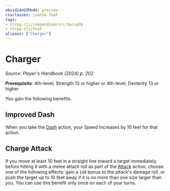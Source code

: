 ```yaml
---
obsidianUIMode: preview
cssclasses: json5e-feat
tags:
- ttrpg-cli/compendium/src/5e/xphb
- ttrpg-cli/feat
aliases: ["Charger"]
---
```

# Charger
*Source: Player's Handbook (2024) p. 202*  

**Prerequisite**: 4th-level; Strength 13 or higher or 4th-level; Dexterity 13 or higher

You gain the following benefits.

## Improved Dash

When you take the [Dash](actions.md#Dash) action, your Speed increases by 10 feet for that action.

## Charge Attack

If you move at least 10 feet in a straight line toward a target immediately before hitting it with a melee attack roll as part of the [Attack](actions.md#Attack) action, choose one of the following effects: gain a `1d8` bonus to the attack's damage roll, or push the target up to 10 feet away if it is no more than one size larger than you. You can use this benefit only once on each of your turns.